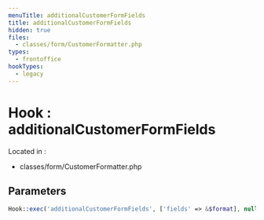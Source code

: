 ```yaml
---
menuTitle: additionalCustomerFormFields
title: additionalCustomerFormFields
hidden: true
files:
  - classes/form/CustomerFormatter.php
types:
  - frontoffice
hookTypes:
  - legacy
---
```


# Hook : additionalCustomerFormFields

Located in :

  - classes/form/CustomerFormatter.php

## Parameters

```php
Hook::exec('additionalCustomerFormFields', ['fields' => &$format], null, true);
```